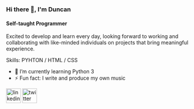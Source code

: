 ### Hi there 👋, I'm Duncan
#### Self-taught Programmer

Excited to develop and learn every day, looking forward to working and collaborating with like-minded individuals on projects that bring meaningful experience.

Skills: PYHTON / HTML / CSS

- 🌱 I’m currently learning Python 3  
- ⚡ Fun fact: I write and produce my own music  

[<img src='https://cdn.jsdelivr.net/npm/simple-icons@3.0.1/icons/linkedin.svg' alt='linkedin' height='40'>](https://www.linkedin.com/in/duncan-luther-van-heerden-6a852a221/)  [<img src='https://cdn.jsdelivr.net/npm/simple-icons@3.0.1/icons/twitter.svg' alt='twitter' height='40'>](https://twitter.com/@dunkie999)  
